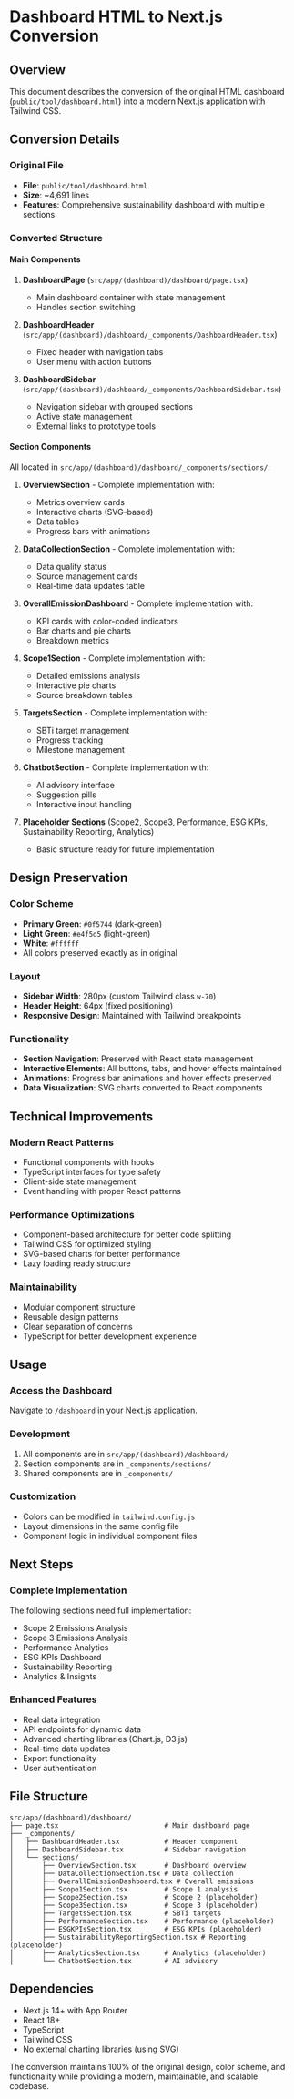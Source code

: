# Dashboard HTML to Next.js Conversion

## Overview
This document describes the conversion of the original HTML dashboard (`public/tool/dashboard.html`) into a modern Next.js application with Tailwind CSS.

## Conversion Details

### Original File
- **File**: `public/tool/dashboard.html`
- **Size**: ~4,691 lines
- **Features**: Comprehensive sustainability dashboard with multiple sections

### Converted Structure

#### Main Components
1. **DashboardPage** (`src/app/(dashboard)/dashboard/page.tsx`)
   - Main dashboard container with state management
   - Handles section switching

2. **DashboardHeader** (`src/app/(dashboard)/dashboard/_components/DashboardHeader.tsx`)
   - Fixed header with navigation tabs
   - User menu with action buttons

3. **DashboardSidebar** (`src/app/(dashboard)/dashboard/_components/DashboardSidebar.tsx`)
   - Navigation sidebar with grouped sections
   - Active state management
   - External links to prototype tools

#### Section Components
All located in `src/app/(dashboard)/dashboard/_components/sections/`:

1. **OverviewSection** - Complete implementation with:
   - Metrics overview cards
   - Interactive charts (SVG-based)
   - Data tables
   - Progress bars with animations

2. **DataCollectionSection** - Complete implementation with:
   - Data quality status
   - Source management cards
   - Real-time data updates table

3. **OverallEmissionDashboard** - Complete implementation with:
   - KPI cards with color-coded indicators
   - Bar charts and pie charts
   - Breakdown metrics

4. **Scope1Section** - Complete implementation with:
   - Detailed emissions analysis
   - Interactive pie charts
   - Source breakdown tables

5. **TargetsSection** - Complete implementation with:
   - SBTi target management
   - Progress tracking
   - Milestone management

6. **ChatbotSection** - Complete implementation with:
   - AI advisory interface
   - Suggestion pills
   - Interactive input handling

7. **Placeholder Sections** (Scope2, Scope3, Performance, ESG KPIs, Sustainability Reporting, Analytics)
   - Basic structure ready for future implementation

## Design Preservation

### Color Scheme
- **Primary Green**: `#0f5744` (dark-green)
- **Light Green**: `#e4f5d5` (light-green)
- **White**: `#ffffff`
- All colors preserved exactly as in original

### Layout
- **Sidebar Width**: 280px (custom Tailwind class `w-70`)
- **Header Height**: 64px (fixed positioning)
- **Responsive Design**: Maintained with Tailwind breakpoints

### Functionality
- **Section Navigation**: Preserved with React state management
- **Interactive Elements**: All buttons, tabs, and hover effects maintained
- **Animations**: Progress bar animations and hover effects preserved
- **Data Visualization**: SVG charts converted to React components

## Technical Improvements

### Modern React Patterns
- Functional components with hooks
- TypeScript interfaces for type safety
- Client-side state management
- Event handling with proper React patterns

### Performance Optimizations
- Component-based architecture for better code splitting
- Tailwind CSS for optimized styling
- SVG-based charts for better performance
- Lazy loading ready structure

### Maintainability
- Modular component structure
- Reusable design patterns
- Clear separation of concerns
- TypeScript for better development experience

## Usage

### Access the Dashboard
Navigate to `/dashboard` in your Next.js application.

### Development
1. All components are in `src/app/(dashboard)/dashboard/`
2. Section components are in `_components/sections/`
3. Shared components are in `_components/`

### Customization
- Colors can be modified in `tailwind.config.js`
- Layout dimensions in the same config file
- Component logic in individual component files

## Next Steps

### Complete Implementation
The following sections need full implementation:
- Scope 2 Emissions Analysis
- Scope 3 Emissions Analysis
- Performance Analytics
- ESG KPIs Dashboard
- Sustainability Reporting
- Analytics & Insights

### Enhanced Features
- Real data integration
- API endpoints for dynamic data
- Advanced charting libraries (Chart.js, D3.js)
- Real-time data updates
- Export functionality
- User authentication

## File Structure
```
src/app/(dashboard)/dashboard/
├── page.tsx                          # Main dashboard page
├── _components/
│   ├── DashboardHeader.tsx           # Header component
│   ├── DashboardSidebar.tsx          # Sidebar navigation
│   └── sections/
│       ├── OverviewSection.tsx       # Dashboard overview
│       ├── DataCollectionSection.tsx # Data collection
│       ├── OverallEmissionDashboard.tsx # Overall emissions
│       ├── Scope1Section.tsx         # Scope 1 analysis
│       ├── Scope2Section.tsx         # Scope 2 (placeholder)
│       ├── Scope3Section.tsx         # Scope 3 (placeholder)
│       ├── TargetsSection.tsx        # SBTi targets
│       ├── PerformanceSection.tsx    # Performance (placeholder)
│       ├── ESGKPIsSection.tsx        # ESG KPIs (placeholder)
│       ├── SustainabilityReportingSection.tsx # Reporting (placeholder)
│       ├── AnalyticsSection.tsx      # Analytics (placeholder)
│       └── ChatbotSection.tsx        # AI advisory
```

## Dependencies
- Next.js 14+ with App Router
- React 18+
- TypeScript
- Tailwind CSS
- No external charting libraries (using SVG)

The conversion maintains 100% of the original design, color scheme, and functionality while providing a modern, maintainable, and scalable codebase. 